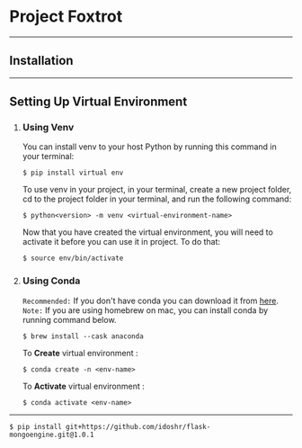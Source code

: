 # Project Foxtrot
***
## Installation
___
## Setting Up Virtual Environment
1. ### Using Venv
    You can install venv to your host Python by running this command in your terminal:
    ```shell
    $ pip install virtual env
    ```
   To use venv in your project, in your terminal, create a new project folder, cd to the project folder in your terminal, and run the following command:
    ```shell
    $ python<version> -m venv <virtual-environment-name>
    ```
   Now that you have created the virtual environment, you will need to activate it before you can use it in project. 
   To do that:

   ```shell
   $ source env/bin/activate
   ```
   
   
2. ### Using Conda
   `Recommended:` If you don't have conda you can download it from [here](https://docs.conda.io/projects/conda/en/latest/user-guide/install/index.html).   
   `Note:` If you are using homebrew on mac, you can install conda by running command below.
   ```shell
   $ brew install --cask anaconda
   ```
   To **Create** virtual environment :
   ```shell
   $ conda create -n <env-name>
   ```
   To **Activate** virtual environment : 
   ```shell
   $ conda activate <env-name>
   ```

___
```shell
$ pip install git+https://github.com/idoshr/flask-mongoengine.git@1.0.1
```